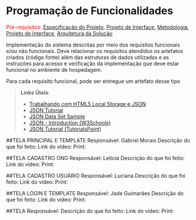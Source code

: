 # Programação de Funcionalidades

<span style="color:red">Pré-requisitos: <a href="2-Especificação do Projeto.md"> Especificação do Projeto</a></span>, <a href="3-Projeto de Interface.md"> Projeto de Interface</a>, <a href="4-Metodologia.md"> Metodologia</a>, <a href="3-Projeto de Interface.md"> Projeto de Interface</a>, <a href="5-Arquitetura da Solução.md"> Arquitetura da Solução</a>

Implementação do sistema descritas por meio dos requisitos funcionais e/ou não funcionais. Deve relacionar os requisitos atendidos os artefatos criados (código fonte) além das estruturas de dados utilizadas e as instruções para acesso e verificação da implementação que deve estar funcional no ambiente de hospedagem.

Para cada requisito funcional, pode ser entregue um artefato desse tipo

> **Links Úteis**:
>
> - [Trabalhando com HTML5 Local Storage e JSON](https://www.devmedia.com.br/trabalhando-com-html5-local-storage-e-json/29045)
> - [JSON Tutorial](https://www.w3resource.com/JSON)
> - [JSON Data Set Sample](https://opensource.adobe.com/Spry/samples/data_region/JSONDataSetSample.html)
> - [JSON - Introduction (W3Schools)](https://www.w3schools.com/js/js_json_intro.asp)
> - [JSON Tutorial (TutorialsPoint)](https://www.tutorialspoint.com/json/index.htm)

##TELA PRINCIPAL E TEMPLATE
Responsável: Gabriel Morais
Descrição do que foi feito:
Link do vídeo:
Print:

##TELA CADASTRO ONG
Responsável: Letícia
Descrição do que foi feito:
Link do vídeo:
Print:

##TELA CADASTRO USUÁRIO
Responsável: Luciana
Descrição do que foi feito:
Link do vídeo:
Print:

##TELA LOGIN E TEMPLATE
Responsável: Jade Guimarães
Descrição do que foi feito:
Link do vídeo:
Print:

##TELA 
Responsável:
Descrição do que foi feito:
Link do vídeo:
Print:
